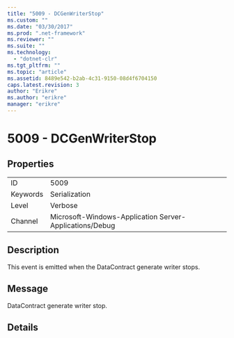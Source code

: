 ```yaml
---
title: "5009 - DCGenWriterStop"
ms.custom: ""
ms.date: "03/30/2017"
ms.prod: ".net-framework"
ms.reviewer: ""
ms.suite: ""
ms.technology: 
  - "dotnet-clr"
ms.tgt_pltfrm: ""
ms.topic: "article"
ms.assetid: 8489e542-b2ab-4c31-9150-08d4f6704150
caps.latest.revision: 3
author: "Erikre"
ms.author: "erikre"
manager: "erikre"
---
```

# 5009 - DCGenWriterStop
## Properties  
  
|||  
|-|-|  
|ID|5009|  
|Keywords|Serialization|  
|Level|Verbose|  
|Channel|Microsoft-Windows-Application Server-Applications/Debug|  
  
## Description  
 This event is emitted when the DataContract generate writer stops.  
  
## Message  
 DataContract generate writer stop.  
  
## Details
